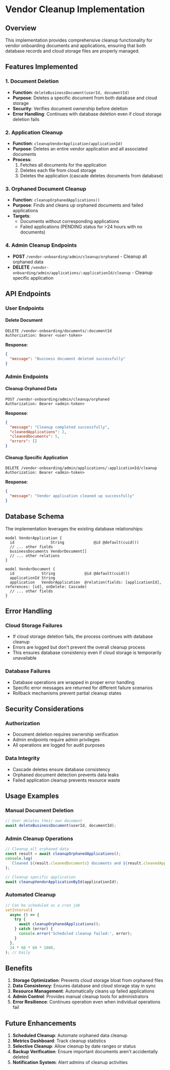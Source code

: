 # Vendor Cleanup Implementation

## Overview

This implementation provides comprehensive cleanup functionality for vendor onboarding documents and applications, ensuring that both database records and cloud storage files are properly managed.

## Features Implemented

### 1. Document Deletion

- **Function**: `deleteBusinessDocument(userId, documentId)`
- **Purpose**: Deletes a specific document from both database and cloud storage
- **Security**: Verifies document ownership before deletion
- **Error Handling**: Continues with database deletion even if cloud storage deletion fails

### 2. Application Cleanup

- **Function**: `cleanupVendorApplication(applicationId)`
- **Purpose**: Deletes an entire vendor application and all associated documents
- **Process**:
  1. Fetches all documents for the application
  2. Deletes each file from cloud storage
  3. Deletes the application (cascade deletes documents from database)

### 3. Orphaned Document Cleanup

- **Function**: `cleanupOrphanedApplications()`
- **Purpose**: Finds and cleans up orphaned documents and failed applications
- **Targets**:
  - Documents without corresponding applications
  - Failed applications (PENDING status for >24 hours with no documents)

### 4. Admin Cleanup Endpoints

- **POST** `/vendor-onboarding/admin/cleanup/orphaned` - Cleanup all orphaned data
- **DELETE** `/vendor-onboarding/admin/applications/:applicationId/cleanup` - Cleanup specific application

## API Endpoints

### User Endpoints

#### Delete Document

```http
DELETE /vendor-onboarding/documents/:documentId
Authorization: Bearer <user-token>
```

**Response**:

```json
{
  "message": "Business document deleted successfully"
}
```

### Admin Endpoints

#### Cleanup Orphaned Data

```http
POST /vendor-onboarding/admin/cleanup/orphaned
Authorization: Bearer <admin-token>
```

**Response**:

```json
{
  "message": "Cleanup completed successfully",
  "cleanedApplications": 2,
  "cleanedDocuments": 5,
  "errors": []
}
```

#### Cleanup Specific Application

```http
DELETE /vendor-onboarding/admin/applications/:applicationId/cleanup
Authorization: Bearer <admin-token>
```

**Response**:

```json
{
  "message": "Vendor application cleaned up successfully"
}
```

## Database Schema

The implementation leverages the existing database relationships:

```prisma
model VendorApplication {
  id                String             @id @default(cuid())
  // ... other fields
  businessDocuments VendorDocument[]
  // ... other relations
}

model VendorDocument {
  id            String             @id @default(cuid())
  applicationId String
  application   VendorApplication  @relation(fields: [applicationId], references: [id], onDelete: Cascade)
  // ... other fields
}
```

## Error Handling

### Cloud Storage Failures

- If cloud storage deletion fails, the process continues with database cleanup
- Errors are logged but don't prevent the overall cleanup process
- This ensures database consistency even if cloud storage is temporarily unavailable

### Database Failures

- Database operations are wrapped in proper error handling
- Specific error messages are returned for different failure scenarios
- Rollback mechanisms prevent partial cleanup states

## Security Considerations

### Authorization

- Document deletion requires ownership verification
- Admin endpoints require admin privileges
- All operations are logged for audit purposes

### Data Integrity

- Cascade deletes ensure database consistency
- Orphaned document detection prevents data leaks
- Failed application cleanup prevents resource waste

## Usage Examples

### Manual Document Deletion

```typescript
// User deletes their own document
await deleteBusinessDocument(userId, documentId);
```

### Admin Cleanup Operations

```typescript
// Cleanup all orphaned data
const result = await cleanupOrphanedApplications();
console.log(
  `Cleaned ${result.cleanedDocuments} documents and ${result.cleanedApplications} applications`,
);

// Cleanup specific application
await cleanupVendorApplicationById(applicationId);
```

### Automated Cleanup

```typescript
// Can be scheduled as a cron job
setInterval(
  async () => {
    try {
      await cleanupOrphanedApplications();
    } catch (error) {
      console.error('Scheduled cleanup failed:', error);
    }
  },
  24 * 60 * 60 * 1000,
); // Daily
```

## Benefits

1. **Storage Optimization**: Prevents cloud storage bloat from orphaned files
2. **Data Consistency**: Ensures database and cloud storage stay in sync
3. **Resource Management**: Automatically cleans up failed applications
4. **Admin Control**: Provides manual cleanup tools for administrators
5. **Error Resilience**: Continues operation even when individual operations fail

## Future Enhancements

1. **Scheduled Cleanup**: Automate orphaned data cleanup
2. **Metrics Dashboard**: Track cleanup statistics
3. **Selective Cleanup**: Allow cleanup by date ranges or status
4. **Backup Verification**: Ensure important documents aren't accidentally deleted
5. **Notification System**: Alert admins of cleanup activities

